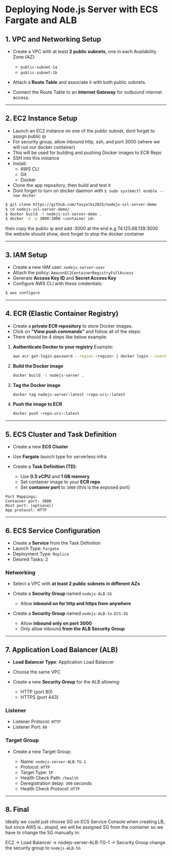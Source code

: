 # Deploying Node.js Server with ECS Fargate and ALB

## 1. VPC and Networking Setup

* Create a VPC with at least **2 public subnets**, one in each Availability Zone (AZ):

  * `public-subnet-1a`
  * `public-subnet-1b`
* Attach a **Route Table** and associate it with both public subnets.
* Connect the Route Table to an **Internet Gateway** for outbound internet access.



---

## 2. EC2 Instance Setup

* Launch an EC2 instance on one of the public subnet, dont forget to assign public ip
* For security group, allow inbound http, ssh, and port 3000 (where we will run our docker container)
* This will be used for building and pushing Docker images to ECR Repo
* SSH into this instance
* Install:
  * AWS CLI
  * Git
  * Docker
* Clone the app repository, then build and test it
* Dont forget to turn on docker daemon with `$ sudo systemctl enable --now docker`

```bash
$ git clone https://github.com/fasyalks2025/nodejs-ssl-server-demo
$ cd nodejs-ssl-server-demo/
$ docker build -t nodejs-ssl-server-demo .
$ docker -d -p 3000:3000 <container id>

```
then copy the public ip and add :3000 at the end e.g 74.125.68.139:3000  
the website should show, dont forget to stop the docker container

---


## 3. IAM Setup

* Create a new IAM user: `nodejs-server-user`
* Attach the policy: `AmazonEC2ContainerRegistryFullAccess`
* Generate **Access Key ID** and **Secret Access Key**
* Configure AWS CLI with these credentials:

```bash
$ aws configure
```

---

## 4. ECR (Elastic Container Registry)

* Create a **private ECR repository** to store Docker images.
* Click on **"View push commands"** and follow all of the steps:
* There should be 4 steps like below example:
1. **Authenticate Docker to your registry**
   Example:

   ```bash
   aws ecr get-login-password --region <region> | docker login --username AWS --password-stdin <account-id>.dkr.ecr.<region>.amazonaws.com
   ```

2. **Build the Docker image**

   ```bash
   docker build -t nodejs-server .
   ```

3. **Tag the Docker image**

   ```bash
   docker tag nodejs-server:latest <repo-uri>:latest
   ```

4. **Push the image to ECR**

   ```bash
   docker push <repo-uri>:latest
   ```

---

## 5. ECS Cluster and Task Definition

* Create a new **ECS Cluster**
* Use **Fargate** launch type for serverless infra
* Create a **Task Definition (TD)**:

  * Use **0.5 vCPU** and **1 GB memory**
  * Set container image to your **ECR repo**
  * Set **container port** to `3000` (this is the exposed port)

```plaintext
Port Mappings:
Container port: 3000
Host port: (optional)
App protocol: HTTP
```

---

## 6. ECS Service Configuration

* Create a **Service** from the Task Definition
* Launch Type: `Fargate`
* Deployment Type: `Replica`
* Desired Tasks: 2

### Networking

* Select a VPC with **at least 2 public subnets in different AZs**
* Create a **Security Group** named `nodejs-ALB-SG`
  * Allow **inbound on for http and https from anywhere**

* Create a **Security Group** named `nodejs-ALB-to-ECS-SG`
  * Allow **inbound only on port 3000**
  * Only allow inbound **from the ALB Security Group**


---

## 7. Application Load Balancer (ALB)

* **Load Balancer Type**: Application Load Balancer
* Choose the same VPC
* Create a new **Security Group** for the ALB allowing:

  * HTTP (port 80)
  * HTTPS (port 443)

### Listener

* Listener Protocol: `HTTP`
* Listener Port: `80`

### Target Group

* Create a new Target Group:

  * Name: `nodejs-server-ALB-TG-1`
  * Protocol: `HTTP`
  * Target Type: `IP`
  * Health Check Path: `/health`
  * Deregistration delay: `300` seconds
  * Health Check Protocol: `HTTP`

---

## 8. Final
Ideally we could just choose SG on ECS Service Console when creating LB,  
but since AWS is...stupid, 
we will be assigned SG from the container
so we have to change the SG manually in:

EC2 -> Load Balancer -> nodejs-server-ALB-TG-1 -> Security Group
change the security group to `nodejs-ALB-SG`
